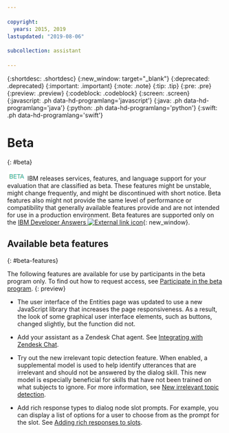 ```yaml
---

copyright:
  years: 2015, 2019
lastupdated: "2019-08-06"

subcollection: assistant

---
```


{:shortdesc: .shortdesc}
{:new_window: target="_blank"}
{:deprecated: .deprecated}
{:important: .important}
{:note: .note}
{:tip: .tip}
{:pre: .pre}
{:preview: .preview}
{:codeblock: .codeblock}
{:screen: .screen}
{:javascript: .ph data-hd-programlang='javascript'}
{:java: .ph data-hd-programlang='java'}
{:python: .ph data-hd-programlang='python'}
{:swift: .ph data-hd-programlang='swift'}

# Beta
{: #beta}

![Beta](images/beta.png) IBM releases services, features, and language support for your evaluation that are classified as beta. These features might be unstable, might change frequently, and might be discontinued with short notice. Beta features also might not provide the same level of performance or compatibility that generally available features provide and are not intended for use in a production environment. Beta features are supported only on the [IBM Developer Answers ![External link icon](../../icons/launch-glyph.svg "External link icon")](https://developer.ibm.com/answers/topics/watson-assistant/){: new_window}.

## Available beta features
{: #beta-features}

The following features are available for use by participants in the beta program only. To find out how to request access, see [Participate in the beta program](/docs/services/assistant?topic=assistant-feedback#feedback-beta).
{: preview}

- The user interface of the Entities page was updated to use a new JavaScript library that increases the page responsiveness. As a result, the look of some graphical user interface elements, such as buttons, changed slightly, but the function did not.

- Add your assistant as a Zendesk Chat agent. See [Integrating with Zendesk Chat](/docs/services/assistant?topic=assistant-deploy-zendesk).

- Try out the new irrelevant topic detection feature. When enabled, a supplemental model is used to help identify utterances that are irrelevant and should not be answered by the dialog skill. This new model is especially beneficial for skills that have not been trained on what subjects to ignore. For more information, see [New irrelevant topic detection](/docs/services/assistant?topic=assistant-irrelevance-detection).

- Add rich response types to dialog node slot prompts. For example, you can display a list of options for a user to choose from as the prompt for the slot. See [Adding rich responses to slots](dialog-slots-multimedia).